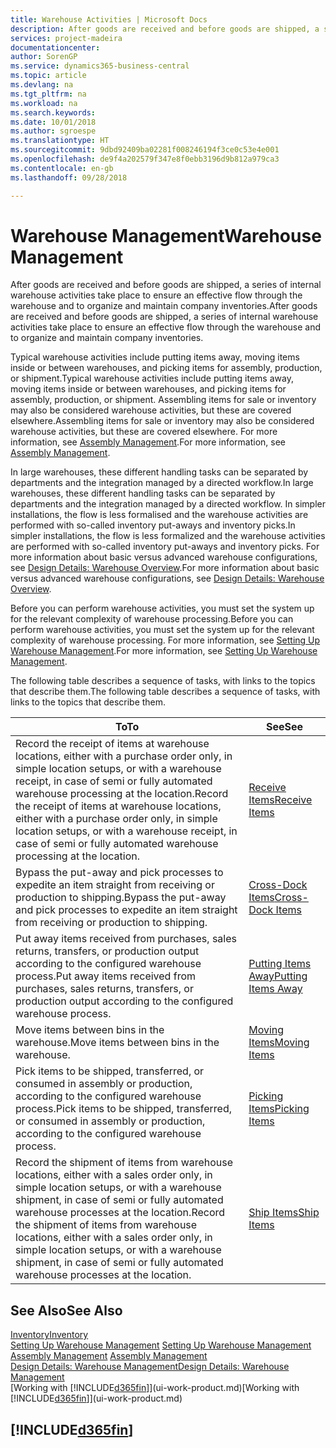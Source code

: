 ```yaml
---
title: Warehouse Activities | Microsoft Docs
description: After goods are received and before goods are shipped, a series of internal warehouse activities take place to ensure an effective flow through the warehouse and to organize and maintain company inventories.
services: project-madeira
documentationcenter: 
author: SorenGP
ms.service: dynamics365-business-central
ms.topic: article
ms.devlang: na
ms.tgt_pltfrm: na
ms.workload: na
ms.search.keywords: 
ms.date: 10/01/2018
ms.author: sgroespe
ms.translationtype: HT
ms.sourcegitcommit: 9dbd92409ba02281f008246194f3ce0c53e4e001
ms.openlocfilehash: de9f4a202579f347e8f0ebb3196d9b812a979ca3
ms.contentlocale: en-gb
ms.lasthandoff: 09/28/2018

---
```

# <a name="warehouse-management"></a><span data-ttu-id="b4fe8-103">Warehouse Management</span><span class="sxs-lookup"><span data-stu-id="b4fe8-103">Warehouse Management</span></span>
<span data-ttu-id="b4fe8-104">After goods are received and before goods are shipped, a series of internal warehouse activities take place to ensure an effective flow through the warehouse and to organize and maintain company inventories.</span><span class="sxs-lookup"><span data-stu-id="b4fe8-104">After goods are received and before goods are shipped, a series of internal warehouse activities take place to ensure an effective flow through the warehouse and to organize and maintain company inventories.</span></span>

<span data-ttu-id="b4fe8-105">Typical warehouse activities include putting items away, moving items inside or between warehouses, and picking items for assembly, production, or shipment.</span><span class="sxs-lookup"><span data-stu-id="b4fe8-105">Typical warehouse activities include putting items away, moving items inside or between warehouses, and picking items for assembly, production, or shipment.</span></span> <span data-ttu-id="b4fe8-106">Assembling items for sale or inventory may also be considered warehouse activities, but these are covered elsewhere.</span><span class="sxs-lookup"><span data-stu-id="b4fe8-106">Assembling items for sale or inventory may also be considered warehouse activities, but these are covered elsewhere.</span></span> <span data-ttu-id="b4fe8-107">For more information, see [Assembly Management](assembly-assemble-items.md).</span><span class="sxs-lookup"><span data-stu-id="b4fe8-107">For more information, see [Assembly Management](assembly-assemble-items.md).</span></span>  

<span data-ttu-id="b4fe8-108">In large warehouses, these different handling tasks can be separated by departments and the integration managed by a directed workflow.</span><span class="sxs-lookup"><span data-stu-id="b4fe8-108">In large warehouses, these different handling tasks can be separated by departments and the integration managed by a directed workflow.</span></span> <span data-ttu-id="b4fe8-109">In simpler installations, the flow is less formalised and the warehouse activities are performed with so-called inventory put-aways and inventory picks.</span><span class="sxs-lookup"><span data-stu-id="b4fe8-109">In simpler installations, the flow is less formalized and the warehouse activities are performed with so-called inventory put-aways and inventory picks.</span></span> <span data-ttu-id="b4fe8-110">For more information about basic versus advanced warehouse configurations, see [Design Details: Warehouse Overview](design-details-warehouse-overview.md).</span><span class="sxs-lookup"><span data-stu-id="b4fe8-110">For more information about basic versus advanced warehouse configurations, see [Design Details: Warehouse Overview](design-details-warehouse-overview.md).</span></span>

<span data-ttu-id="b4fe8-111">Before you can perform warehouse activities, you must set the system up for the relevant complexity of warehouse processing.</span><span class="sxs-lookup"><span data-stu-id="b4fe8-111">Before you can perform warehouse activities, you must set the system up for the relevant complexity of warehouse processing.</span></span> <span data-ttu-id="b4fe8-112">For more information, see [Setting Up Warehouse Management](warehouse-setup-warehouse.md).</span><span class="sxs-lookup"><span data-stu-id="b4fe8-112">For more information, see [Setting Up Warehouse Management](warehouse-setup-warehouse.md).</span></span>

 <span data-ttu-id="b4fe8-113">The following table describes a sequence of tasks, with links to the topics that describe them.</span><span class="sxs-lookup"><span data-stu-id="b4fe8-113">The following table describes a sequence of tasks, with links to the topics that describe them.</span></span>   

|<span data-ttu-id="b4fe8-114">**To**</span><span class="sxs-lookup"><span data-stu-id="b4fe8-114">**To**</span></span>|<span data-ttu-id="b4fe8-115">**See**</span><span class="sxs-lookup"><span data-stu-id="b4fe8-115">**See**</span></span>|  
|------------|-------------|  
|<span data-ttu-id="b4fe8-116">Record the receipt of items at warehouse locations, either with a purchase order only, in simple location setups, or with a warehouse receipt, in case of semi or fully automated warehouse processing at the location.</span><span class="sxs-lookup"><span data-stu-id="b4fe8-116">Record the receipt of items at warehouse locations, either with a purchase order only, in simple location setups, or with a warehouse receipt, in case of semi or fully automated warehouse processing at the location.</span></span>|[<span data-ttu-id="b4fe8-117">Receive Items</span><span class="sxs-lookup"><span data-stu-id="b4fe8-117">Receive Items</span></span>](warehouse-how-receive-items.md)|
|<span data-ttu-id="b4fe8-118">Bypass the put-away and pick processes to expedite an item straight from receiving or production to shipping.</span><span class="sxs-lookup"><span data-stu-id="b4fe8-118">Bypass the put-away and pick processes to expedite an item straight from receiving or production to shipping.</span></span>|[<span data-ttu-id="b4fe8-119">Cross-Dock Items</span><span class="sxs-lookup"><span data-stu-id="b4fe8-119">Cross-Dock Items</span></span>](warehouse-how-to-cross-dock-items.md)|    
|<span data-ttu-id="b4fe8-120">Put away items received from purchases, sales returns, transfers, or production output according to the configured warehouse process.</span><span class="sxs-lookup"><span data-stu-id="b4fe8-120">Put away items received from purchases, sales returns, transfers, or production output according to the configured warehouse process.</span></span>|[<span data-ttu-id="b4fe8-121">Putting Items Away</span><span class="sxs-lookup"><span data-stu-id="b4fe8-121">Putting Items Away</span></span>](warehouse-put-away-items.md)|
|<span data-ttu-id="b4fe8-122">Move items between bins in the warehouse.</span><span class="sxs-lookup"><span data-stu-id="b4fe8-122">Move items between bins in the warehouse.</span></span>|[<span data-ttu-id="b4fe8-123">Moving Items</span><span class="sxs-lookup"><span data-stu-id="b4fe8-123">Moving Items</span></span>](warehouse-move-items.md)|
|<span data-ttu-id="b4fe8-124">Pick items to be shipped, transferred, or consumed in assembly or production, according to the configured warehouse process.</span><span class="sxs-lookup"><span data-stu-id="b4fe8-124">Pick items to be shipped, transferred, or consumed in assembly or production, according to the configured warehouse process.</span></span>|[<span data-ttu-id="b4fe8-125">Picking Items</span><span class="sxs-lookup"><span data-stu-id="b4fe8-125">Picking Items</span></span>](warehouse-pick-items.md)|
|<span data-ttu-id="b4fe8-126">Record the shipment of items from warehouse locations, either with a sales order only, in simple location setups, or with a warehouse shipment, in case of semi or fully automated warehouse processes at the location.</span><span class="sxs-lookup"><span data-stu-id="b4fe8-126">Record the shipment of items from warehouse locations, either with a sales order only, in simple location setups, or with a warehouse shipment, in case of semi or fully automated warehouse processes at the location.</span></span>|[<span data-ttu-id="b4fe8-127">Ship Items</span><span class="sxs-lookup"><span data-stu-id="b4fe8-127">Ship Items</span></span>](warehouse-how-ship-items.md)|  

## <a name="see-also"></a><span data-ttu-id="b4fe8-128">See Also</span><span class="sxs-lookup"><span data-stu-id="b4fe8-128">See Also</span></span>  
[<span data-ttu-id="b4fe8-129">Inventory</span><span class="sxs-lookup"><span data-stu-id="b4fe8-129">Inventory</span></span>](inventory-manage-inventory.md)  
<span data-ttu-id="b4fe8-130">[Setting Up Warehouse Management](warehouse-setup-warehouse.md)   </span><span class="sxs-lookup"><span data-stu-id="b4fe8-130">[Setting Up Warehouse Management](warehouse-setup-warehouse.md)   </span></span>  
<span data-ttu-id="b4fe8-131">[Assembly Management](assembly-assemble-items.md)  </span><span class="sxs-lookup"><span data-stu-id="b4fe8-131">[Assembly Management](assembly-assemble-items.md)  </span></span>  
[<span data-ttu-id="b4fe8-132">Design Details: Warehouse Management</span><span class="sxs-lookup"><span data-stu-id="b4fe8-132">Design Details: Warehouse Management</span></span>](design-details-warehouse-management.md)  
<span data-ttu-id="b4fe8-133">[Working with [!INCLUDE[d365fin](includes/d365fin_md.md)]](ui-work-product.md)</span><span class="sxs-lookup"><span data-stu-id="b4fe8-133">[Working with [!INCLUDE[d365fin](includes/d365fin_md.md)]](ui-work-product.md)</span></span>  

## [!INCLUDE[d365fin](includes/free_trial_md.md)]  
 

